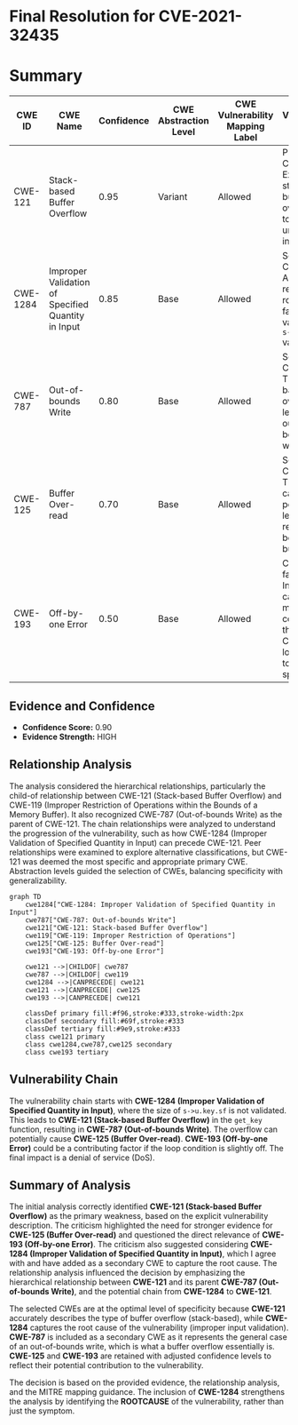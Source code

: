 # Final Resolution for CVE-2021-32435

# Summary
| CWE ID | CWE Name | Confidence | CWE Abstraction Level | CWE Vulnerability Mapping Label | CWE-Vulnerability Mapping Notes |
|---|---|---|---|---|---|
| CWE-121 | Stack-based Buffer Overflow | 0.95 | Variant | Allowed | Primary CWE. Explicitly a stack-based buffer overflow due to unchecked input. |
| CWE-1284 | Improper Validation of Specified Quantity in Input | 0.85 | Base | Allowed | Secondary Candidate. Accurately reflects the root cause of failing to validate the `s->u.key.sf` value. |
| CWE-787 | Out-of-bounds Write | 0.80 | Base | Allowed | Secondary Candidate. The stack-based buffer overflow leads to an out-of-bounds write. |
| CWE-125 | Buffer Over-read | 0.70 | Base | Allowed | Secondary Candidate. The overflow can potentially lead to reading data beyond the buffer. |
| CWE-193 | Off-by-one Error | 0.50 | Base | Allowed | Contributing factor. Incorrect calculation may contribute to the overflow. Confidence lowered due to speculation. |

## Evidence and Confidence

*   **Confidence Score:** 0.90
*   **Evidence Strength:** HIGH

## Relationship Analysis
The analysis considered the hierarchical relationships, particularly the child-of relationship between CWE-121 (Stack-based Buffer Overflow) and CWE-119 (Improper Restriction of Operations within the Bounds of a Memory Buffer). It also recognized CWE-787 (Out-of-bounds Write) as the parent of CWE-121. The chain relationships were analyzed to understand the progression of the vulnerability, such as how CWE-1284 (Improper Validation of Specified Quantity in Input) can precede CWE-121. Peer relationships were examined to explore alternative classifications, but CWE-121 was deemed the most specific and appropriate primary CWE. Abstraction levels guided the selection of CWEs, balancing specificity with generalizability.

```mermaid
graph TD
    cwe1284["CWE-1284: Improper Validation of Specified Quantity in Input"]
    cwe787["CWE-787: Out-of-bounds Write"]
    cwe121["CWE-121: Stack-based Buffer Overflow"]
    cwe119["CWE-119: Improper Restriction of Operations"]
    cwe125["CWE-125: Buffer Over-read"]
    cwe193["CWE-193: Off-by-one Error"]

    cwe121 -->|CHILDOF| cwe787
    cwe787 -->|CHILDOF| cwe119
    cwe1284 -->|CANPRECEDE| cwe121
    cwe121 -->|CANPRECEDE| cwe125
    cwe193 -->|CANPRECEDE| cwe121

    classDef primary fill:#f96,stroke:#333,stroke-width:2px
    classDef secondary fill:#69f,stroke:#333
    classDef tertiary fill:#9e9,stroke:#333
    class cwe121 primary
    class cwe1284,cwe787,cwe125 secondary
    class cwe193 tertiary
```

## Vulnerability Chain
The vulnerability chain starts with **CWE-1284 (Improper Validation of Specified Quantity in Input)**, where the size of `s->u.key.sf` is not validated. This leads to **CWE-121 (Stack-based Buffer Overflow)** in the `get_key` function, resulting in **CWE-787 (Out-of-bounds Write)**. The overflow can potentially cause **CWE-125 (Buffer Over-read)**. **CWE-193 (Off-by-one Error)** could be a contributing factor if the loop condition is slightly off. The final impact is a denial of service (DoS).

## Summary of Analysis
The initial analysis correctly identified **CWE-121 (Stack-based Buffer Overflow)** as the primary weakness, based on the explicit vulnerability description. The criticism highlighted the need for stronger evidence for **CWE-125 (Buffer Over-read)** and questioned the direct relevance of **CWE-193 (Off-by-one Error)**. The criticism also suggested considering **CWE-1284 (Improper Validation of Specified Quantity in Input)**, which I agree with and have added as a secondary CWE to capture the root cause. The relationship analysis influenced the decision by emphasizing the hierarchical relationship between **CWE-121** and its parent **CWE-787 (Out-of-bounds Write)**, and the potential chain from **CWE-1284** to **CWE-121**.

The selected CWEs are at the optimal level of specificity because **CWE-121** accurately describes the type of buffer overflow (stack-based), while **CWE-1284** captures the root cause of the vulnerability (improper input validation). **CWE-787** is included as a secondary CWE as it represents the general case of an out-of-bounds write, which is what a buffer overflow essentially is. **CWE-125** and **CWE-193** are retained with adjusted confidence levels to reflect their potential contribution to the vulnerability.

The decision is based on the provided evidence, the relationship analysis, and the MITRE mapping guidance. The inclusion of **CWE-1284** strengthens the analysis by identifying the **ROOTCAUSE** of the vulnerability, rather than just the symptom.